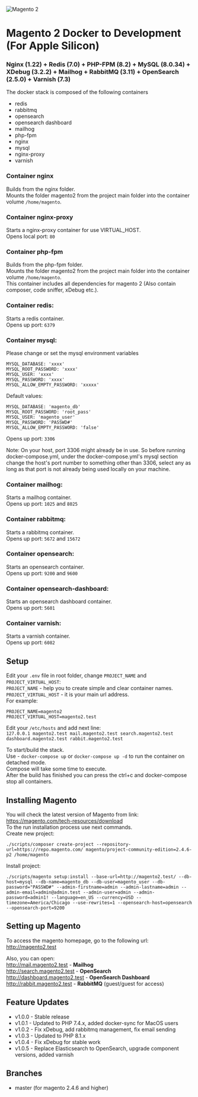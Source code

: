 ![Magento 2](https://cdn.rawgit.com/rafaelstz/magento2-snippets-visualstudio/master/images/icon.png)

#  Magento 2 Docker to Development (For Apple Silicon)

### Nginx (1.22) + Redis (7.0) + PHP-FPM (8.2) + MySQL (8.0.34) + XDebug (3.2.2) + Mailhog + RabbitMQ (3.11) + OpenSearch (2.5.0) + Varnish (7.3)

The docker stack is composed of the following containers
- redis
- rabbitmq
- opensearch
- opensearch dashboard
- mailhog
- php-fpm
- nginx
- mysql
- nginx-proxy
- varnish

### Container nginx
Builds from the nginx folder. <br>
Mounts the folder magento2 from the project main folder into the container volume `/home/magento`.<br>

### Container nginx-proxy
Starts a nginx-proxy container for use VIRTUAL_HOST.<br>
Opens local port: `80`

### Container php-fpm
Builds from the php-fpm folder.<br>
Mounts the folder magento2 from the project main folder into the container volume `/home/magento`.<br>
This container includes all dependencies for magento 2 (Also contain composer, code sniffer, xDebug etc.).<br>

### Container redis:
Starts a redis container.<br>
Opens up port: `6379`

### Container mysql:
Please change or set the mysql environment variables
    
    MYSQL_DATABASE: 'xxxx'
    MYSQL_ROOT_PASSWORD: 'xxxx'
    MYSQL_USER: 'xxxx'
    MYSQL_PASSWORD: 'xxxx'
    MYSQL_ALLOW_EMPTY_PASSWORD: 'xxxxx'

Default values:

    MYSQL_DATABASE: 'magento_db'
    MYSQL_ROOT_PASSWORD: 'root_pass'
    MYSQL_USER: 'magento_user'
    MYSQL_PASSWORD: 'PASSWD#'
    MYSQL_ALLOW_EMPTY_PASSWORD: 'false'

Opens up port: `3306`

Note: On your host, port 3306 might already be in use. So before running docker-compose.yml, under the docker-compose.yml's mysql section change the host's port number to something other than 3306, select any as long as that port is not already being used locally on your machine.

### Container mailhog:
Starts a mailhog container.<br>
Opens up port: `1025` and `8025`

### Container rabbitmq:
Starts a rabbitmq container.<br>
Opens up port: `5672` and `15672`

### Container opensearch:
Starts an opensearch container.<br>
Opens up port: `9200` and `9600`

### Container opensearch-dashboard:
Starts an opensearch dashboard container.<br>
Opens up port: `5601`

### Container varnish:
Starts a varnish container.<br>
Opens up port: `6082`

## Setup
Edit your `.env` file in root folder, change `PROJECT_NAME` and `PROJECT_VIRTUAL_HOST`:<br>
`PROJECT_NAME` - help you to create simple and clear container names.<br>
`PROJECT_VIRTUAL_HOST` - it is your main url address.<br>
For example:

    PROJECT_NAME=magento2
    PROJECT_VIRTUAL_HOST=magento2.test

Edit your `/etc/hosts` and add next line:<br>
`127.0.0.1 magento2.test mail.magento2.test search.magento2.test dashboard.magento2.test rabbit.magento2.test`<br>

To start/build the stack.<br>
Use - `docker-compose up` or `docker-compose up -d` to run the container on detached mode.<br>
Compose will take some time to execute.<br>
After the build has finished you can press the ctrl+c and docker-compose stop all containers.

## Installing Magento
You will check the latest version of Magento from link: https://magento.com/tech-resources/download <br>
To the run installation process use next commands.<br>
Create new project:

    ./scripts/composer create-project --repository-url=https://repo.magento.com/ magento/project-community-edition=2.4.6-p2 /home/magento
Install project:

    ./scripts/magento setup:install --base-url=http://magento2.test/ --db-host=mysql --db-name=magento_db --db-user=magento_user --db-password="PASSWD#" --admin-firstname=admin --admin-lastname=admin --admin-email=admin@admin.test --admin-user=admin --admin-password=admin1! --language=en_US --currency=USD --timezone=America/Chicago --use-rewrites=1 --opensearch-host=opensearch --opensearch-port=9200

## Setting up Magento
To access the magento homepage, go to the following url: http://magento2.test<br>

Also, you can open:<br>
http://mail.magento2.test - **Mailhog**<br>
http://search.magento2.test - **OpenSearch**<br>
http://dashboard.magento2.test - **OpenSearch Dashboard**<br>
http://rabbit.magento2.test - **RabbitMQ** (guest/guest for access)<br>

## Feature Updates
- v1.0.0 - Stable release
- v1.0.1 - Updated to PHP 7.4.x, added docker-sync for MacOS users
- v1.0.2 - Fix xDebug, add rabbitmq management, fix email sending
- v1.0.3 - Updated to PHP 8.1.x
- v1.0.4 - Fix xDebug for stable work
- v1.0.5 - Replace Elasticsearch to OpenSearch, upgrade component versions, added varnish

## Branches
- master (for magento 2.4.6 and higher)
